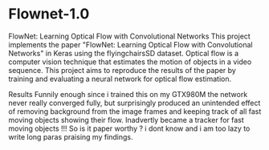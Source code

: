 # Flownet-1.0
FlowNet: Learning Optical Flow with Convolutional Networks
This project implements the paper "FlowNet: Learning Optical Flow with Convolutional Networks" in Keras using the flyingchairsSD dataset. Optical flow is a computer vision technique that estimates the motion of objects in a video sequence. This project aims to reproduce the results of the paper by training and evaluating a neural network for optical flow estimation.

Results
Funnily enough since i trained this on my GTX980M the network never really converged fully, but surprisingly produced an unintended effect of removing background from the image frames and keeping track of all fast moving objects showing their flow. Inadvertly became a tracker for fast moving objects !!! 
So is it paper worthy ? i dont know and i am too lazy to write long paras praising my findings.
